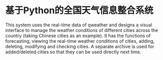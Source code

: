 # 基于Python的全国天气信息整合系统
This system uses the real-time data of qweather and designs a visual interface to manage the weather conditions of different cities across the country (taking Chinese cities as an example). It has the functions of forecasting, viewing the real-time weather conditions of cities, adding, deleting, modifying and checking cities. A separate archive is used for added/deleted cities so that they can be used directly next time.
